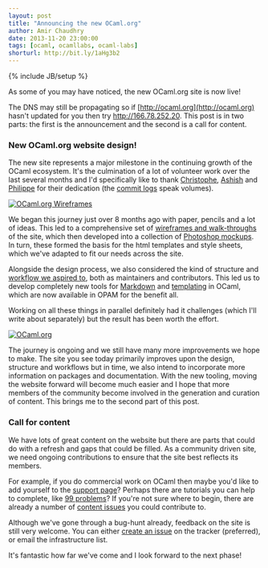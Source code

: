 ```yaml
---
layout: post
title: "Announcing the new OCaml.org"
author: Amir Chaudhry
date: 2013-11-20 23:00:00
tags: [ocaml, ocamllabs, ocaml-labs]
shorturl: http://bit.ly/1aHg3b2
---
```

{% include JB/setup %}

As some of you may have noticed, the new OCaml.org site is now live!  

The DNS may still be propagating so if [http://ocaml.org](http://ocaml.org) hasn't updated for you then try http://166.78.252.20.  This post is in two parts: the first is the announcement and the second is a call for content.


### New OCaml.org website design!

The new site represents a major milestone in the continuing growth of the OCaml ecosystem. It's the culmination of a lot of volunteer work over the last several months and I'd specifically like to thank [Christophe][], [Ashish][] and [Philippe][] for their dedication (the [commit logs][] speak volumes).  

[![OCaml.org Wireframes]({{BASE_PATH}}/images/ann-new-ocamlorg/ocaml-home-wire.png)](http://amirchaudhry.com/wireframe-demos-for-ocamlorg/)

We began this journey just over 8 months ago with paper, pencils and a lot of ideas. This led to a comprehensive set of [wireframes and walk-throughs][1] of the site, which then developed into a collection of [Photoshop mockups][2]. In turn, these formed the basis for the html templates and style sheets, which we've adapted to fit our needs across the site.  

Alongside the design process, we also considered the kind of structure and [workflow we aspired to][3], both as maintainers and contributors.  This led us to develop completely new tools for [Markdown][4] and [templating][5] in OCaml, which are now available in OPAM for the benefit all.  

Working on all these things in parallel definitely had it challenges (which I'll write about separately) but the result has been worth the effort.  

[![OCaml.org]({{BASE_PATH}}/images/ann-new-ocamlorg/ocaml-home-mockup.png)](http://ocaml.org)

The journey is ongoing and we still have many more improvements we hope to make. The site you see today primarily improves upon the design, structure and workflows but in time, we also intend to incorporate more information on packages and documentation. With the new tooling, moving the website forward will become much easier and I hope that more members of the community become involved in the generation and curation of content.  This brings me to the second part of this post.


### Call for content

We have lots of great content on the website but there are parts that could do with a refresh and gaps that could be filled.  As a community driven site, we need ongoing contributions to ensure that the site best reflects its members.  

For example, if you do commercial work on OCaml then maybe you'd like to add yourself to the [support page][6]? Perhaps there are tutorials you can help to complete, like [99 problems][7]?  If you're not sure where to begin, there are already a number of [content issues][8] you could contribute to.  

Although we've gone through a bug-hunt already, feedback on the site is still very welcome.  You can either [create an issue][issue] on the tracker (preferred), or email the infrastructure list. 

It's fantastic how far we've come and I look forward to the next phase!


[1]: http://amirchaudhry.com/wireframe-demos-for-ocamlorg/
[2]: https://github.com/ocaml/ocaml.org/wiki/Site-Redesign
[3]: http://lists.ocaml.org/pipermail/infrastructure/2013-July/000211.html
[4]: http://pw374.github.io/posts/2013-09-05-22-31-26-about-omd.html
[5]: http://pw374.github.io/posts/2013-10-03-20-35-12-using-mpp-two-different-ways.html
[6]: http://ocaml.org/community/support.html
[7]: http://ocaml.org/learn/tutorials/99problems.html
[8]: https://github.com/ocaml/ocaml.org/issues?labels=content
[commit logs]: https://github.com/ocaml/ocaml.org/commits/master
[issue]: https://github.com/ocaml/ocaml.org/issues
[Christophe]: https://github.com/Chris00
[Ashish]: http://ashishagarwal.org
[Philippe]: http://philippewang.info/CL/

